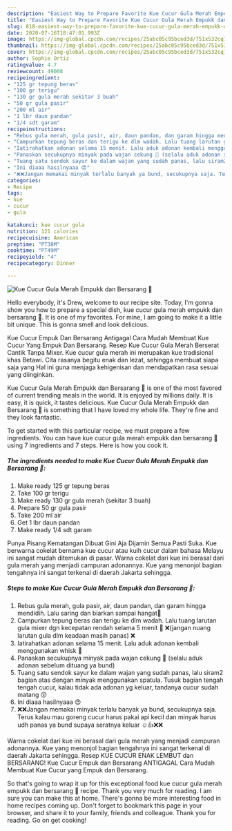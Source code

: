 ```yaml
---
description: "Easiest Way to Prepare Favorite Kue Cucur Gula Merah Empukk dan Bersarang 💮"
title: "Easiest Way to Prepare Favorite Kue Cucur Gula Merah Empukk dan Bersarang 💮"
slug: 818-easiest-way-to-prepare-favorite-kue-cucur-gula-merah-empukk-dan-bersarang
date: 2020-07-16T18:47:01.993Z
image: https://img-global.cpcdn.com/recipes/25abc05c95bced3d/751x532cq70/kue-cucur-gula-merah-empukk-dan-bersarang-💮-foto-resep-utama.jpg
thumbnail: https://img-global.cpcdn.com/recipes/25abc05c95bced3d/751x532cq70/kue-cucur-gula-merah-empukk-dan-bersarang-💮-foto-resep-utama.jpg
cover: https://img-global.cpcdn.com/recipes/25abc05c95bced3d/751x532cq70/kue-cucur-gula-merah-empukk-dan-bersarang-💮-foto-resep-utama.jpg
author: Sophie Ortiz
ratingvalue: 4.7
reviewcount: 49008
recipeingredient:
- "125 gr tepung beras"
- "100 gr terigu"
- "130 gr gula merah sekitar 3 buah"
- "50 gr gula pasir"
- "200 ml air"
- "1 lbr daun pandan"
- "1/4 sdt garam"
recipeinstructions:
- "Rebus gula merah, gula pasir, air, daun pandan, dan garam hingga mendidih. Lalu saring dan biarkan sampai hangat🌴"
- "Campurkan tepung beras dan terigu ke dlm wadah. Lalu tuang larutan gula mixer dgn kecepatan rendah selama 5 menit 🌸 ❌(jangan nuang larutan gula dlm keadaan masih panas) ❌"
- "Iatirahatkan adonan selama 15 menit. Lalu aduk adonan kembali menggunakan whisk 🍯"
- "Panaskan secukupnya minyak pada wajan cekung 🌰 (selalu aduk adonan sebelum dituang ya bund)"
- "Tuang satu sendok sayur ke dalam wajan yang sudah panas, lalu siram2 bagian atas dengan minyak menggunakan spatula. Tusuk bagian tengah tengah cucur, kalau tidak ada adonan yg keluar, tandanya cucur sudah matang 😚"
- "Ini diaaa hasilnyaaa 😍"
- "❌❌Jangan memakai minyak terlalu banyak ya bund, secukupnya saja. Terus kalau mau goreng cucur harus pakai api kecil dan minyak harus udh panas ya bund supaya seratnya keluar ☺👍❌❌"
categories:
- Recipe
tags:
- kue
- cucur
- gula

katakunci: kue cucur gula 
nutrition: 121 calories
recipecuisine: American
preptime: "PT38M"
cooktime: "PT49M"
recipeyield: "4"
recipecategory: Dinner

---
```



![Kue Cucur Gula Merah Empukk dan Bersarang 💮](https://img-global.cpcdn.com/recipes/25abc05c95bced3d/751x532cq70/kue-cucur-gula-merah-empukk-dan-bersarang-💮-foto-resep-utama.jpg)

Hello everybody, it's Drew, welcome to our recipe site. Today, I'm gonna show you how to prepare a special dish, kue cucur gula merah empukk dan bersarang 💮. It is one of my favorites. For mine, I am going to make it a little bit unique. This is gonna smell and look delicious.

Kue Cucur Empuk Dan Bersarang Antigagal Cara Mudah Membuat Kue Cucur Yang Empuk Dan Bersarang. Resep Kue Cucur Gula Merah Berserat Cantik Tanpa Mixer. Kue cucur gula merah ini merupakan kue tradisional khas Betawi. Cita rasanya begitu enak dan lezat, sehingga membuat siapa saja yang Hal ini guna menjaga kehigenisan dan mendapatkan rasa sesuai yang diinginkan.

Kue Cucur Gula Merah Empukk dan Bersarang 💮 is one of the most favored of current trending meals in the world. It is enjoyed by millions daily. It is easy, it is quick, it tastes delicious. Kue Cucur Gula Merah Empukk dan Bersarang 💮 is something that I have loved my whole life. They're fine and they look fantastic.


To get started with this particular recipe, we must prepare a few ingredients. You can have kue cucur gula merah empukk dan bersarang 💮 using 7 ingredients and 7 steps. Here is how you cook it.

<!--inarticleads1-->

##### The ingredients needed to make Kue Cucur Gula Merah Empukk dan Bersarang 💮:

1. Make ready 125 gr tepung beras
1. Take 100 gr terigu
1. Make ready 130 gr gula merah (sekitar 3 buah)
1. Prepare 50 gr gula pasir
1. Take 200 ml air
1. Get 1 lbr daun pandan
1. Make ready 1/4 sdt garam


Punya Pisang Kematangan Dibuat Gini Aja Dijamin Semua Pasti Suka. Kue berwarna cokelat bernama kue cucur atau kuih cucur dalam bahasa Melayu ini sangat mudah ditemukan di pasar. Warna cokelat dari kue ini berasal dari gula merah yang menjadi campuran adonannya. Kue yang menonjol bagian tengahnya ini sangat terkenal di daerah Jakarta sehingga. 

<!--inarticleads2-->

##### Steps to make Kue Cucur Gula Merah Empukk dan Bersarang 💮:

1. Rebus gula merah, gula pasir, air, daun pandan, dan garam hingga mendidih. Lalu saring dan biarkan sampai hangat🌴
1. Campurkan tepung beras dan terigu ke dlm wadah. Lalu tuang larutan gula mixer dgn kecepatan rendah selama 5 menit 🌸 ❌(jangan nuang larutan gula dlm keadaan masih panas) ❌
1. Iatirahatkan adonan selama 15 menit. Lalu aduk adonan kembali menggunakan whisk 🍯
1. Panaskan secukupnya minyak pada wajan cekung 🌰 (selalu aduk adonan sebelum dituang ya bund)
1. Tuang satu sendok sayur ke dalam wajan yang sudah panas, lalu siram2 bagian atas dengan minyak menggunakan spatula. Tusuk bagian tengah tengah cucur, kalau tidak ada adonan yg keluar, tandanya cucur sudah matang 😚
1. Ini diaaa hasilnyaaa 😍
1. ❌❌Jangan memakai minyak terlalu banyak ya bund, secukupnya saja. Terus kalau mau goreng cucur harus pakai api kecil dan minyak harus udh panas ya bund supaya seratnya keluar ☺👍❌❌


Warna cokelat dari kue ini berasal dari gula merah yang menjadi campuran adonannya. Kue yang menonjol bagian tengahnya ini sangat terkenal di daerah Jakarta sehingga. Resep KUE CUCUR ENAK LEMBUT dan BERSARANG! Kue Cucur Empuk dan Bersarang ANTIGAGAL Cara Mudah Membuat Kue Cucur yang Empuk dan Bersarang. 

So that's going to wrap it up for this exceptional food kue cucur gula merah empukk dan bersarang 💮 recipe. Thank you very much for reading. I am sure you can make this at home. There's gonna be more interesting food in home recipes coming up. Don't forget to bookmark this page in your browser, and share it to your family, friends and colleague. Thank you for reading. Go on get cooking!
